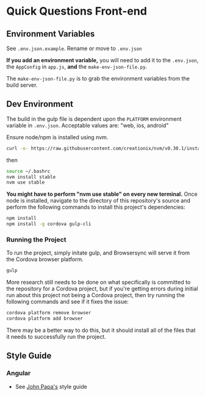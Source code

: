 # Quick Questions Front-end

## Environment Variables

See `.env.json.example`.  Rename or move to `.env.json`

**If you add an environment variable,** you will need to add it to the `.env.json`, the `AppConfig` in `app.js`, **and**
the `make-env-json-file.py`.

The `make-env-json-file.py` is to grab the environment variables from the build server.

## Dev Environment

The build in the gulp file is dependent upon the `PLATFORM` environment variable in `.env.json`.   Acceptable values are: "web, ios, android"

Ensure node/npm is installed using nvm.

```sh
curl -o- https://raw.githubusercontent.com/creationix/nvm/v0.30.1/install.sh | bash
```
then

```sh
source ~/.bashrc
nvm install stable
nvm use stable
```

**You might have to perform "nvm use stable" on every new terminal.**  Once node is installed, navigate to the directory of this repository's source and perform the following commands to install this project's dependencies:

```sh
npm install
npm install -g cordova gulp-cli
```

### Running the Project

To run the project, simply initate gulp, and Browsersync will serve it from the Cordova browser platform.

```sh
gulp
```

More research still needs to be done on what specifically is committed to the repository for a Cordova project, but if you're getting errors during initial run about this project not being a Cordova project, then try running the following commands and see if it fixes the issue:

```sh
cordova platform remove browser
cordova platform add browser
```

There may be a better way to do this, but it should install all of the files that it needs to successfully run the project.

## Style Guide

### Angular

* See [John Papa's](https://github.com/johnpapa/angular-styleguide) style guide
